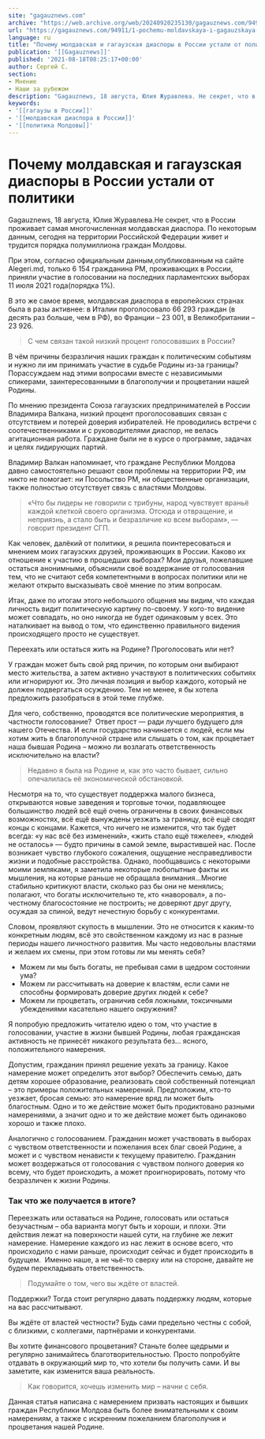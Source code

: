 ```yaml
---
site: "gagauznews.com"
archive: "https://web.archive.org/web/20240920235130/gagauznews.com/94911/1-pochemu-moldavskaya-i-gagauzskaya-diaspory-v-rossii-ustali-ot-politiki.html"
url: "https://gagauznews.com/94911/1-pochemu-moldavskaya-i-gagauzskaya-diaspory-v-rossii-ustali-ot-politiki.html"
language: ru
title: "Почему молдавская и гагаузская диаспоры в России устали от политики"
publication: '[[Gagauznews]]'
published: '2021-08-18T08:25:17+00:00'
author: Сергей С.
section:
- Мнение
- Наши за рубежом
description: "Gagauznews, 18 августа, Юлия Журавлева. Не секрет, что в России проживает самая многочисленная молдавская диаспора. По некоторым данным, сегодня на территории Российской Федерации живет и трудится порядка полумиллиона граждан Молдовы. При этом, согласно официальным данным, опубликованным на сайте Alegeri.md, только 6 154 гражданина РМ, проживающих в России, приняли участие в голосовании на последних парламентских выборах 11 июля 2021 года (порядка 1%). В это же самое время, молдавская диаспора в европейских странах была в разы активнее: в Италии проголосовало 66 293 граждан (в десять раз больше, чем в РФ), во Франции – 23 001, в Великобритании – 23 926. С чем […]"
keywords:
- '[[гагаузы в России]]'
- '[[молдавская диаспора в России]]'
- '[[политика Молдовы]]'
---
```


# Почему молдавская и гагаузская диаспоры в России устали от политики

Gagauznews, 18 августа, Юлия Журавлева.Не секрет, что в России проживает самая многочисленная молдавская диаспора. По некоторым данным, сегодня на территории Российской Федерации живет и трудится порядка полумиллиона граждан Молдовы.

При этом, согласно официальным данным,опубликованным на сайте Alegeri.md, только 6 154 гражданина РМ, проживающих в России, приняли участие в голосовании на последних парламентских выборах 11 июля 2021 года(порядка 1%).

В это же самое время, молдавская диаспора в европейских странах была в разы активнее: в Италии проголосовало 66 293 граждан (в десять раз больше, чем в РФ), во Франции – 23 001, в Великобритании – 23 926.

> С чем связан такой низкий процент голосовавших в России?

В чём причины безразличия наших граждан к политическим событиям и нужно ли им принимать участие в судьбе Родины из-за границы? Порассуждаем над этими вопросами вместе с независимыми спикерами, заинтересованными в благополучии и процветании нашей Родины.

По мнению президента Союза гагаузских предпринимателей в России Владимира Валкана, низкий процент проголосовавших связан с отсутствием и потерей доверия избирателей. Не проводились встречи с соотечественниками и с руководителями диаспор, не велась агитационная работа. Граждане были не в курсе о программе, задачах и целях лидирующих партий.

Владимир Валкан напоминает, что граждане Республики Молдова давно самостоятельно решают свои проблемы на территории РФ, им никто не помогает: ни Посольство РМ, ни общественные организации, также полностью отсутствует связь с властями Молдовы.

> «Что бы лидеры не говорили с трибуны, народ чувствует враньё каждой клеткой своего организма. Отсюда и отвращение, и неприязнь, а стало быть и безразличие ко всем выборам», — говорит президент СГП.

Как человек, далёкий от политики, я решила поинтересоваться и мнением моих гагаузских друзей, проживающих в России. Каково их отношение к участию в прошедших выборах? Мои друзья, пожелавшие остаться анонимными, объяснили своё воздержание от голосования тем, что не считают себя компетентными в вопросах политики или не желают открыто высказывать своё мнение по этим вопросам.

Итак, даже по итогам этого небольшого общения мы видим, что каждая личность видит политическую картину по-своему. У кого-то видение может совпадать, но оно никогда не будет одинаковым у всех. Это наталкивает на вывод о том, что единственно правильного видения происходящего просто не существует.

Переехать или остаться жить на Родине? Проголосовать или нет?

У граждан может быть свой ряд причин, по которым они выбирают место жительства, а затем активно участвуют в политических событиях или игнорируют их. Это личная позиция и выбор каждого, который не должен подвергаться осуждению. Тем не менее, я бы хотела предложить разобраться в этой теме глубже.

Для чего, собственно, проводятся все политические мероприятия, в частности голосование?  Ответ прост — ради лучшего будущего для нашего Отечества. И если государство начинается с людей, если мы хотим жить в благополучной стране или слышать о том, как процветает наша бывшая Родина – можно ли возлагать ответственность исключительно на власти?

> Недавно я была на Родине и, как это часто бывает, сильно опечалилась её экономической обстановкой.

Несмотря на то, что существует поддержка малого бизнеса, открываются новые заведения и торговые точки, подавляющее большинство людей всё ещё очень ограничены в своих финансовых возможностях, всё ещё вынуждены уезжать за границу, всё ещё сводят концы с концами. Кажется, что ничего не изменится, что так будет всегда: «у нас всё без изменений», «жить стало ещё тяжелее», «людей не осталось» — будто причины в самой земле, вырастившей нас. После возникает чувство глубокого сожаления, ощущение несправедливости жизни и подобные расстройства. Однако, пообщавшись с некоторыми моими земляками, я заметила некоторые любопытные факты их мышления, на которые раньше не обращала внимания…Многие стабильно критикуют власти, сколько раз бы они не менялись; полагают, что богаты исключительно те, кто «наворовал», а по-честному благосостояние не построить; не доверяют друг другу, осуждая за спиной, ведут нечестную борьбу с конкурентами.

Словом, проявляют скупость в мышлении. Это не относится к каким-то конкретным людям, всё это свойственном каждому из нас в разные периоды нашего личностного развития. Мы часто недовольны властями и желаем их смены, при этом готовы ли мы менять себя?

- Можем ли мы быть богаты, не пребывая сами в щедром состоянии ума?
- Можем ли рассчитывать на доверие к властям, если сами не способны формировать доверие других людей к себе?
- Можем ли процветать, ограничив себя ложными, токсичными убеждениями касательно нашего окружения?

Я попробую предложить читателю идею о том, что участие в голосовании, участие в жизни бывшей Родины, любая гражданская активность не принесёт никакого результата без… ясного, положительного намерения.

Допустим, гражданин принял решение уехать за границу. Какое намерение может определить этот выбор? Обеспечить семью, дать детям хорошее образование, реализовать свой собственный потенциал – это примеры положительных намерений. Предположим, кто-то уезжает, бросая семью: это намерение вряд ли может быть благостным. Одно и то же действие может быть продиктовано разными намерениями, а значит одно и то же действие может быть одинаково хорошо и также плохо.

Аналогично с голосованием. Гражданин может участвовать в выборах с чувством ответственности и пожелания всех благ своей Родине, а может и с чувством ненависти к текущему правителю. Гражданин может воздержаться от голосования с чувством полного доверия ко всему, что будет происходить, а может проигнорировать, потому что безразличен к жизни Родины.

### Так что же получается в итоге?

Переезжать или оставаться на Родине, голосовать или остаться безучастным – оба варианта могут быть и хороши, и плохи. Эти действия лежат на поверхности нашей сути, на глубине же лежит намерение. Намерение каждого из нас лежит в основе всего, что происходило с нами раньше, происходит сейчас и будет происходить в будущем.  Именно наше, а не чьё-то сверху или на стороне, давайте не будем перекладывать ответственность.

> Подумайте о том, чего вы ждёте от властей.

Поддержки? Тогда стоит регулярно давать поддержку людям, которые на вас рассчитывают.

Вы ждёте от властей честности? Будь сами предельно честны с собой, с близкими, с коллегами, партнёрами и конкурентами.

Вы хотите финансового процветания? Станьте более щедрыми и регулярно занимайтесь благотворительностью. Просто попробуйте отдавать в окружающий мир то, что хотели бы получить сами. И вы заметите, как изменится ваша реальность.

> Как говорится, хочешь изменить мир – начни с себя.

Данная статья написана с намерением призвать настоящих и бывших граждан Республики Молдова быть более внимательными к своим намерениям, а также с искренним пожеланием благополучия и процветания нашей Родине.
